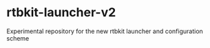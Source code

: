 rtbkit-launcher-v2
==================

Experimental repository for the new rtbkit launcher and configuration scheme
